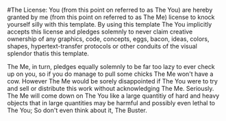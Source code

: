 #The License:
You (from this point on referred to as The You) are hereby
granted by me (from this point on referred to as The Me)
license to knock yourself silly with this template.
By using this template The You implicitly accepts this
license and pledges solemnly to never claim creative
ownership of any graphics, code, concepts, eggs, bacon, ideas,
colors, shapes, hypertext-transfer protocols or other conduits
of the visual splendor thatis this template.

The Me, in turn, pledges equally solemnly to be far too
lazy to ever check up on you, so if you do manage to pull
some chicks The Me won't have a cow.
However The Me would be sorely disappointed if The You
were to try and sell or distribute this work without
acknowledging The Me. Seriously. The Me will come down on
The You like a large quantitiy of hard and heavy objects
that in large quantities may be harmful and possibly even
lethal to The You; So don't even think about it, The Buster.
